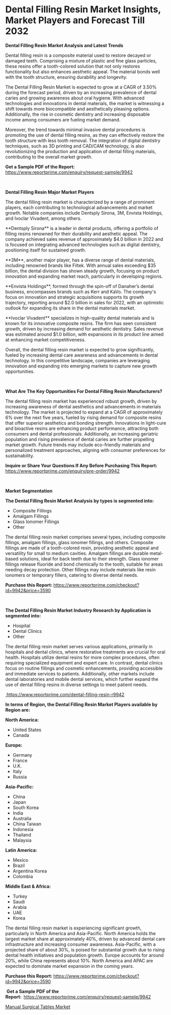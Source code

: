 <p><h1>Dental Filling Resin Market Insights, Market Players and Forecast Till 2032</h1></p><p><strong>Dental Filling Resin Market Analysis and Latest Trends</strong></p>
<p><p>Dental filling resin is a composite material used to restore decayed or damaged teeth. Comprising a mixture of plastic and fine glass particles, these resins offer a tooth-colored solution that not only restores functionality but also enhances aesthetic appeal. The material bonds well with the tooth structure, ensuring durability and longevity.</p><p>The Dental Filling Resin Market is expected to grow at a CAGR of 3.50% during the forecast period, driven by an increasing prevalence of dental caries and growing awareness about oral hygiene. With advanced technologies and innovations in dental materials, the market is witnessing a shift towards more biocompatible and aesthetically pleasing options. Additionally, the rise in cosmetic dentistry and increasing disposable income among consumers are fueling market demand.</p><p>Moreover, the trend towards minimal invasive dental procedures is promoting the use of dental filling resins, as they can effectively restore the tooth structure with less tooth removal. The integration of digital dentistry techniques, such as 3D printing and CAD/CAM technology, is also revolutionizing the production and application of dental filling materials, contributing to the overall market growth.</p></p>
<p><strong>Get a Sample PDF of the Report:&nbsp;</strong> <a href="https://www.reportprime.com/enquiry/request-sample/9942?utm_campaign=3294&utm_medium=2&utm_source=Github&utm_content=ia&utm_term=20032025&utm_id=dental-filling-resin">https://www.reportprime.com/enquiry/request-sample/9942</a></p>
<p>&nbsp;</p>
<p><strong>Dental Filling Resin Major Market Players</strong></p>
<p><p>The dental filling resin market is characterized by a range of prominent players, each contributing to technological advancements and market growth. Notable companies include Dentsply Sirona, 3M, Envista Holdings, and Ivoclar Vivadent, among others.</p><p>**Dentsply Sirona** is a leader in dental products, offering a portfolio of filling resins renowned for their durability and aesthetic appeal. The company achieved sales revenue of approximately $4.0 billion in 2022 and is focused on integrating advanced technologies such as digital dentistry, positioning itself for sustained growth.</p><p>**3M**, another major player, has a diverse range of dental materials, including renowned brands like Filtek. With annual sales exceeding $35 billion, the dental division has shown steady growth, focusing on product innovation and expanding market reach, particularly in developing regions.</p><p>**Envista Holdings**, formed through the spin-off of Danaher’s dental business, encompasses brands such as Kerr and KaVo. The company's focus on innovation and strategic acquisitions supports its growth trajectory, reporting around $2.0 billion in sales for 2022, with an optimistic outlook for expanding its share in the dental materials market.</p><p>**Ivoclar Vivadent** specializes in high-quality dental materials and is known for its innovative composite resins. The firm has seen consistent growth, driven by increasing demand for aesthetic dentistry. Sales revenue was estimated around $1.0 billion, with expansions in its product line aimed at enhancing market competitiveness.</p><p>Overall, the dental filling resin market is expected to grow significantly, fueled by increasing dental care awareness and advancements in dental technology. In this competitive landscape, companies are leveraging innovation and expanding into emerging markets to capture new growth opportunities.</p></p>
<p>&nbsp;</p>
<p><strong>What Are The Key Opportunities For Dental Filling Resin Manufacturers?</strong></p>
<p><p>The dental filling resin market has experienced robust growth, driven by increasing awareness of dental aesthetics and advancements in materials technology. The market is projected to expand at a CAGR of approximately 6% over the next five years, fueled by rising demand for composite resins that offer superior aesthetics and bonding strength. Innovations in light-cure and bioactive resins are enhancing product performance, attracting both consumers and dental professionals. Additionally, an increasing geriatric population and rising prevalence of dental caries are further propelling market growth. Future trends may include eco-friendly materials and personalized treatment approaches, aligning with consumer preferences for sustainability.</p></p>
<p><strong>Inquire or Share Your Questions If Any Before Purchasing This Report:</strong> <a href="https://www.reportprime.com/enquiry/pre-order/9942?utm_campaign=3294&utm_medium=2&utm_source=Github&utm_content=ia&utm_term=20032025&utm_id=dental-filling-resin">https://www.reportprime.com/enquiry/pre-order/9942</a></p>
<p>&nbsp;</p>
<p><strong>Market Segmentation</strong></p>
<p><strong>The Dental Filling Resin Market Analysis by types is segmented into:</strong></p>
<p><ul><li>Composite Fillings</li><li>Amalgam Fillings</li><li>Glass Ionomer Fillings</li><li>Other</li></ul></p>
<p><p>The dental filling resin market comprises several types, including composite fillings, amalgam fillings, glass ionomer fillings, and others. Composite fillings are made of a tooth-colored resin, providing aesthetic appeal and versatility for small to medium cavities. Amalgam fillings are durable metal-based solutions, ideal for back teeth due to their strength. Glass ionomer fillings release fluoride and bond chemically to the tooth, suitable for areas needing decay protection. Other fillings may include materials like resin ionomers or temporary fillers, catering to diverse dental needs.</p></p>
<p><strong>Purchase this Report:&nbsp;</strong><a href="https://www.reportprime.com/checkout?id=9942&price=3590&utm_campaign=3294&utm_medium=2&utm_source=Github&utm_content=ia&utm_term=20032025&utm_id=dental-filling-resin">https://www.reportprime.com/checkout?id=9942&price=3590</a></p>
<p>&nbsp;</p>
<p><strong>The Dental Filling Resin Market Industry Research by Application is segmented into:</strong></p>
<p><ul><li>Hospital</li><li>Dental Clinics</li><li>Other</li></ul></p>
<p><p>The dental filling resin market serves various applications, primarily in hospitals and dental clinics, where restorative treatments are crucial for oral health. Hospitals utilize dental resins for more complex procedures, often requiring specialized equipment and expert care. In contrast, dental clinics focus on routine fillings and cosmetic enhancements, providing accessible and immediate services to patients. Additionally, other markets include dental laboratories and mobile dental services, which further expand the use of dental filling resins in diverse settings to meet patient needs.</p></p>
<p><a href="https://www.reportprime.com/dental-filling-resin-r9942?utm_campaign=3294&utm_medium=2&utm_source=Github&utm_content=ia&utm_term=20032025&utm_id=dental-filling-resin">&nbsp;https://www.reportprime.com/dental-filling-resin-r9942</a></p>
<p><strong>In terms of Region, the Dental Filling Resin Market Players available by Region are:</strong></p>
<p>
    <p> <strong> North America: </strong>
        <ul>
            <li>United States</li>
            <li>Canada</li>
        </ul>
        </p> 
    <p> <strong> Europe: </strong>
        <ul>
            <li>Germany</li>
            <li>France</li>
            <li>U.K.</li>
            <li>Italy</li>
            <li>Russia</li>
        </ul>
        </p> 
    <p> <strong> Asia-Pacific: </strong>
        <ul>
            <li>China</li>
            <li>Japan</li>
            <li>South Korea</li>
            <li>India</li>
            <li>Australia</li>
            <li>China Taiwan</li>
            <li>Indonesia</li>
            <li>Thailand</li>
            <li>Malaysia</li>
        </ul>
        </p> 
    <p> <strong> Latin America: </strong>
        <ul>
            <li>Mexico</li>
            <li>Brazil</li>
            <li>Argentina Korea</li>
            <li>Colombia</li>
        </ul>
        </p> 
    <p> <strong> Middle East & Africa: </strong>
        <ul>
            <li>Turkey</li>
            <li>Saudi</li>
            <li>Arabia</li>
            <li>UAE</li>
            <li>Korea</li>
        </ul>
    </p>
    </p>
<p><p>The dental filling resin market is experiencing significant growth, particularly in North America and Asia-Pacific. North America holds the largest market share at approximately 40%, driven by advanced dental care infrastructure and increasing consumer awareness. Asia-Pacific, with a projected share of about 30%, is poised for substantial growth due to rising dental health initiatives and population growth. Europe accounts for around 20%, while China represents about 10%. North America and APAC are expected to dominate market expansion in the coming years.</p></p>
<p><strong>Purchase this Report: </strong><a href="https://www.reportprime.com/checkout?id=9942&price=3590&utm_campaign=3294&utm_medium=2&utm_source=Github&utm_content=ia&utm_term=20032025&utm_id=dental-filling-resin">https://www.reportprime.com/checkout?id=9942&price=3590</a></p>
<p>&nbsp;<strong>Get a Sample PDF of the Report:&nbsp;&nbsp;</strong><a href="https://www.reportprime.com/enquiry/request-sample/9942?utm_campaign=3294&utm_medium=2&utm_source=Github&utm_content=ia&utm_term=20032025&utm_id=dental-filling-resin">https://www.reportprime.com/enquiry/request-sample/9942</a></p>
<p><strong></strong></p>
<p><p><a href="https://github.com/shamstirroc7/Market-Research-Report-List-1/blob/main/manual-surgical-tables-market.md?utm_campaign=3294&utm_medium=2&utm_source=Github&utm_content=ia&utm_term=20032025&utm_id=dental-filling-resin">Manual Surgical Tables Market</a></p></p>